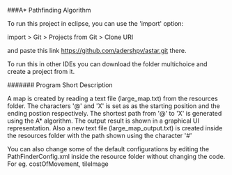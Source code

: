 ###A* Pathfinding Algorithm

To run this project in eclipse, you can use the 'import' option:

import > Git > Projects from Git > Clone URI

and paste this link https://github.com/adershpv/astar.git there.

To run this in other IDEs you can download the folder multichoice and create a project from it.

####### Program Short Description

A map is created by reading a text file (large_map.txt) from the resources folder. The characters '@' and 'X' is set as as the starting position and the ending postion respectively.
The shortest path from '@' to 'X' is generated using the A* algorithm.
The output result is shown in a graphical UI representation. Also a new text file (large_map_output.txt) is created inside the resources folder with the path shown using the character '#'

You can also change some of the default configurations by editing the PathFinderConfig.xml inside the resource folder without changing the code.
For eg. costOfMovement, tileImage
